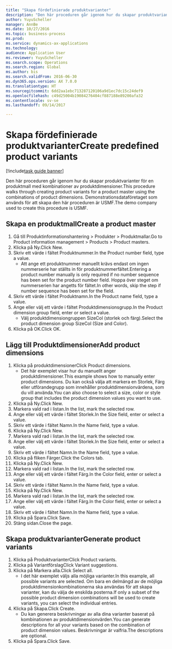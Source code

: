 ```yaml
--- 
title: "Skapa fördefinierade produktvarianter"
description: "Den här proceduren går igenom hur du skapar produktvarianter för en produktmall med kombinationer av produktdimensioner."
author: YuyuScheller
manager: AnnBe
ms.date: 10/27/2016
ms.topic: business-process
ms.prod: 
ms.service: dynamics-ax-applications
ms.technology: 
audience: Application User
ms.reviewer: YuyuScheller
ms.search.scope: Operations
ms.search.region: Global
ms.author: bis
ms.search.validFrom: 2016-06-30
ms.dyn365.ops.version: AX 7.0.0
ms.translationtype: HT
ms.sourcegitcommit: 6dd2aa1ebc713287120106a9d1ec7dc15c24def9
ms.openlocfilehash: c49d25004b19084276404cf887188e89200afa32
ms.contentlocale: sv-se
ms.lasthandoff: 09/14/2017

---
```

# <a name="create-predefined-product-variants"></a><span data-ttu-id="5d5fe-103">Skapa fördefinierade produktvarianter</span><span class="sxs-lookup"><span data-stu-id="5d5fe-103">Create predefined product variants</span></span>

[!include[task guide banner](../../includes/task-guide-banner.md)]

<span data-ttu-id="5d5fe-104">Den här proceduren går igenom hur du skapar produktvarianter för en produktmall med kombinationer av produktdimensioner.</span><span class="sxs-lookup"><span data-stu-id="5d5fe-104">This procedure walks through creating product variants for a product master using the combinations of product dimensions.</span></span> <span data-ttu-id="5d5fe-105">Demonstrationsdataföretaget som används för att skapa den här proceduren är USMF.</span><span class="sxs-lookup"><span data-stu-id="5d5fe-105">The demo company used to create this procedure is USMF.</span></span>


## <a name="create-a-product-master"></a><span data-ttu-id="5d5fe-106">Skapa en produktmall</span><span class="sxs-lookup"><span data-stu-id="5d5fe-106">Create a product master</span></span>
1. <span data-ttu-id="5d5fe-107">Gå till Produktinformationshantering > Produkter > Produktmallar.</span><span class="sxs-lookup"><span data-stu-id="5d5fe-107">Go to Product information management > Products > Product masters.</span></span>
2. <span data-ttu-id="5d5fe-108">Klicka på Ny.</span><span class="sxs-lookup"><span data-stu-id="5d5fe-108">Click New.</span></span>
3. <span data-ttu-id="5d5fe-109">Skriv ett värde i fältet Produktnummer.</span><span class="sxs-lookup"><span data-stu-id="5d5fe-109">In the Product number field, type a value.</span></span>
    * <span data-ttu-id="5d5fe-110">Att ange ett produktnummer manuellt krävs endast om ingen nummerserie har ställts in för produktnummerfältet.</span><span class="sxs-lookup"><span data-stu-id="5d5fe-110">Entering a product number manually is only required if no number sequence has been set for the product number field.</span></span> <span data-ttu-id="5d5fe-111">Hoppa över steget om nummerserien har angetts för fältet.</span><span class="sxs-lookup"><span data-stu-id="5d5fe-111">In other words, skip the step if number sequence has been set for the field.</span></span>  
4. <span data-ttu-id="5d5fe-112">Skriv ett värde i fältet Produktnamn.</span><span class="sxs-lookup"><span data-stu-id="5d5fe-112">In the Product name field, type a value.</span></span>
5. <span data-ttu-id="5d5fe-113">Ange eller välj ett värde i fältet Produktdimensionsgrupp.</span><span class="sxs-lookup"><span data-stu-id="5d5fe-113">In the Product dimension group field, enter or select a value.</span></span>
    * <span data-ttu-id="5d5fe-114">Välj produktdimensiongruppen SizeCol (storlek och färg).</span><span class="sxs-lookup"><span data-stu-id="5d5fe-114">Select the product dimension group SizeCol (Size and Color).</span></span>  
6. <span data-ttu-id="5d5fe-115">Klicka på OK.</span><span class="sxs-lookup"><span data-stu-id="5d5fe-115">Click OK.</span></span>

## <a name="add-product-dimensions"></a><span data-ttu-id="5d5fe-116">Lägg till Produktdimensioner</span><span class="sxs-lookup"><span data-stu-id="5d5fe-116">Add product dimensions</span></span>
1. <span data-ttu-id="5d5fe-117">Klicka på produktdimensioner</span><span class="sxs-lookup"><span data-stu-id="5d5fe-117">Click Product dimensions.</span></span>
    * <span data-ttu-id="5d5fe-118">Det här exemplet visar hur du manuellt anger produktdimensioner.</span><span class="sxs-lookup"><span data-stu-id="5d5fe-118">This example shows how to manually enter product dimensions.</span></span> <span data-ttu-id="5d5fe-119">Du kan också välja att markera en Storlek, Färg eller utförandegrupp som innehåller produktdimensionvärdena, som du vill använda.</span><span class="sxs-lookup"><span data-stu-id="5d5fe-119">You can also choose to select a size, color or style group that includes the product dimension values you want to use.</span></span>  
2. <span data-ttu-id="5d5fe-120">Klicka på Ny.</span><span class="sxs-lookup"><span data-stu-id="5d5fe-120">Click New.</span></span>
3. <span data-ttu-id="5d5fe-121">Markera vald rad i listan.</span><span class="sxs-lookup"><span data-stu-id="5d5fe-121">In the list, mark the selected row.</span></span>
4. <span data-ttu-id="5d5fe-122">Ange eller välj ett värde i fältet Storlek.</span><span class="sxs-lookup"><span data-stu-id="5d5fe-122">In the Size field, enter or select a value.</span></span>
5. <span data-ttu-id="5d5fe-123">Skriv ett värde i fältet Namn.</span><span class="sxs-lookup"><span data-stu-id="5d5fe-123">In the Name field, type a value.</span></span>
6. <span data-ttu-id="5d5fe-124">Klicka på Ny.</span><span class="sxs-lookup"><span data-stu-id="5d5fe-124">Click New.</span></span>
7. <span data-ttu-id="5d5fe-125">Markera vald rad i listan.</span><span class="sxs-lookup"><span data-stu-id="5d5fe-125">In the list, mark the selected row.</span></span>
8. <span data-ttu-id="5d5fe-126">Ange eller välj ett värde i fältet Storlek.</span><span class="sxs-lookup"><span data-stu-id="5d5fe-126">In the Size field, enter or select a value.</span></span>
9. <span data-ttu-id="5d5fe-127">Skriv ett värde i fältet Namn.</span><span class="sxs-lookup"><span data-stu-id="5d5fe-127">In the Name field, type a value.</span></span>
10. <span data-ttu-id="5d5fe-128">Klicka på fliken Färger.</span><span class="sxs-lookup"><span data-stu-id="5d5fe-128">Click the Colors tab.</span></span>
11. <span data-ttu-id="5d5fe-129">Klicka på Ny.</span><span class="sxs-lookup"><span data-stu-id="5d5fe-129">Click New.</span></span>
12. <span data-ttu-id="5d5fe-130">Markera vald rad i listan.</span><span class="sxs-lookup"><span data-stu-id="5d5fe-130">In the list, mark the selected row.</span></span>
13. <span data-ttu-id="5d5fe-131">Ange eller välj ett värde i fältet Färg.</span><span class="sxs-lookup"><span data-stu-id="5d5fe-131">In the Color field, enter or select a value.</span></span>
14. <span data-ttu-id="5d5fe-132">Skriv ett värde i fältet Namn.</span><span class="sxs-lookup"><span data-stu-id="5d5fe-132">In the Name field, type a value.</span></span>
15. <span data-ttu-id="5d5fe-133">Klicka på Ny.</span><span class="sxs-lookup"><span data-stu-id="5d5fe-133">Click New.</span></span>
16. <span data-ttu-id="5d5fe-134">Markera vald rad i listan.</span><span class="sxs-lookup"><span data-stu-id="5d5fe-134">In the list, mark the selected row.</span></span>
17. <span data-ttu-id="5d5fe-135">Ange eller välj ett värde i fältet Färg.</span><span class="sxs-lookup"><span data-stu-id="5d5fe-135">In the Color field, enter or select a value.</span></span>
18. <span data-ttu-id="5d5fe-136">Skriv ett värde i fältet Namn.</span><span class="sxs-lookup"><span data-stu-id="5d5fe-136">In the Name field, type a value.</span></span>
19. <span data-ttu-id="5d5fe-137">Klicka på Spara.</span><span class="sxs-lookup"><span data-stu-id="5d5fe-137">Click Save.</span></span>
20. <span data-ttu-id="5d5fe-138">Stäng sidan.</span><span class="sxs-lookup"><span data-stu-id="5d5fe-138">Close the page.</span></span>

## <a name="generate-product-variants"></a><span data-ttu-id="5d5fe-139">Skapa produktvarianter</span><span class="sxs-lookup"><span data-stu-id="5d5fe-139">Generate product variants</span></span>
1. <span data-ttu-id="5d5fe-140">Klicka på Produktvarianter</span><span class="sxs-lookup"><span data-stu-id="5d5fe-140">Click Product variants.</span></span>
2. <span data-ttu-id="5d5fe-141">Klicka på Variantförslag</span><span class="sxs-lookup"><span data-stu-id="5d5fe-141">Click Variant suggestions.</span></span>
3. <span data-ttu-id="5d5fe-142">Klicka på Markera alla.</span><span class="sxs-lookup"><span data-stu-id="5d5fe-142">Click Select all.</span></span>
    * <span data-ttu-id="5d5fe-143">I det här exemplet väljs alla möjliga varianter.</span><span class="sxs-lookup"><span data-stu-id="5d5fe-143">In this example, all possible variants are selected.</span></span> <span data-ttu-id="5d5fe-144">Om bara en delmängd av de möjliga produktdimensionkombinationerna ska användas för att skapa varianter, kan du välja de enskilda posterna.</span><span class="sxs-lookup"><span data-stu-id="5d5fe-144">If only a subset of the possible product dimension combinations will be used to create variants, you can select the individual entries.</span></span>  
4. <span data-ttu-id="5d5fe-145">Klicka på Skapa.</span><span class="sxs-lookup"><span data-stu-id="5d5fe-145">Click Create.</span></span>
    * <span data-ttu-id="5d5fe-146">Du kan generera beskrivningar av alla dina varianter baserat på kombinationen av produktdimensionvärden.</span><span class="sxs-lookup"><span data-stu-id="5d5fe-146">You can generate descriptions for all your variants based on the combination of product dimension values.</span></span> <span data-ttu-id="5d5fe-147">Beskrivningar är valfria.</span><span class="sxs-lookup"><span data-stu-id="5d5fe-147">The descriptions are optional.</span></span>  
5. <span data-ttu-id="5d5fe-148">Klicka på Spara.</span><span class="sxs-lookup"><span data-stu-id="5d5fe-148">Click Save.</span></span>



